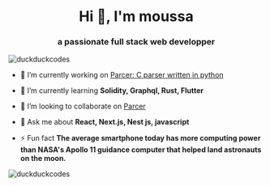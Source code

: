 <h1 align="center">Hi 👋, I'm moussa</h1>
<h3 align="center">a passionate full stack web developper</h3>

<p align="left"> <img src="https://komarev.com/ghpvc/?username=duckduckcodes&label=Profile%20views&color=0e75b6&style=flat" alt="duckduckcodes" /> </p>

- 🔭 I’m currently working on [Parcer: C parser written in python](https://github.com/duckduckcodes/parcer)

- 🌱 I’m currently learning **Solidity, Graphql, Rust, Flutter**

- 👯 I’m looking to collaborate on [Parcer](https://github.com/duckduckcodes/parcer)

- 💬 Ask me about **React, Next.js, Nest js, javascript**

- ⚡ Fun fact **The average smartphone today has more computing power than NASA's Apollo 11 guidance computer that helped land astronauts on the moon.**



<p><img align="center" src="https://github-readme-stats.vercel.app/api/top-langs?username=duckduckcodes&show_icons=true&locale=en&layout=compact" alt="duckduckcodes" /></p>
